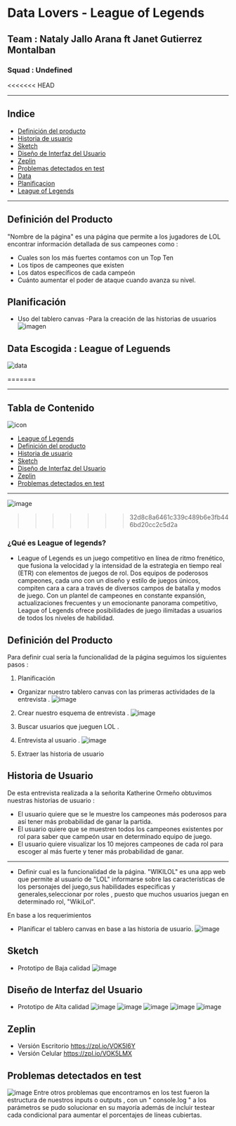 # Data Lovers - League of Legends
## Team : Nataly Jallo Arana ft Janet Gutierrez Montalban
### Squad : Undefined
<<<<<<< HEAD
***
## Indice
* [Definición del producto](#Definicion_del_producto)
* [Historia de usuario](#Historia_de_usuario)
* [Sketch](#Sketch)
* [Diseño de Interfaz del Usuario](#Diseño_de_Interfaz_del_Usuario)
* [Zeplin](#Zeplin)
* [Problemas detectados en test](#Problemas_detectados_en_test)
* [Data ](#Data)
* [Planificacion](#Planificación)
* [League of Legends](#¿Qué_es_League_of_legends?)

***
## Definición del Producto

"Nombre de la página" es una  página que permite a los jugadores de LOL encontrar información detallada de sus campeones como :
- Cuales son los más fuertes contamos con un Top Ten
- Los tipos de campeones que existen
- Los datos específicos de cada campeón
- Cuánto aumentar el poder de ataque cuando avanza su nivel.




## Planificación
- Uso del tablero canvas -Para la creación de las historias de usuarios
![imagen]()
## Data Escogida  :  League of Leguends
![data](http://www.pngall.com/wp-content/uploads/2016/05/League-of-Legends-PNG-Images.png)

=======
***
## Tabla de Contenido 
![icon]()
* [League of Legends](#¿Qué_es_League_of_legends?)
* [Definición del producto](#Definicion_del_producto)
* [Historia de usuario](#Historia_de_usuario)
* [Sketch](#Sketch)
* [Diseño de Interfaz del Usuario](#Diseño_de_Interfaz_del_Usuario)
* [Zeplin](#Zeplin)
* [Problemas detectados en test](#Problemas_detectados_en_test)

***
![image](https://steemitimages.com/DQmNe2UXvD1Yi5LRL2DZMMP5MZwBTb5xXCX254VL9P2qNBh/LOL-portada.jpg)
>>>>>>> 32d8c8a6461c339c489b6e3fb446bd20cc2c5d2a
### ¿Qué es League of legends?

* League of Legends es un juego competitivo en línea de ritmo frenético, que fusiona la velocidad y la intensidad de la estrategia en tiempo real (ETR) con elementos de juegos de rol. Dos equipos de poderosos campeones, cada uno con un diseño y estilo de juegos únicos, compiten cara a cara a través de diversos campos de batalla y modos de juego. Con un plantel de campeones en constante expansión, actualizaciones frecuentes y un emocionante panorama competitivo, League of Legends ofrece posibilidades de juego ilimitadas a usuarios de todos los niveles de habilidad.

## Definición del Producto
Para definir cual sería la funcionalidad de la página seguimos los siguientes pasos :
1.  Planificación
- Organizar nuestro tablero canvas con las primeras actividades de la entrevista .
![image](src\imagenes\tablero-canvas-start.jpg)
2. Crear nuestro esquema de entrevista .
![image](src\imagenes\boceto-entrevista.jpeg)
3. Buscar usuarios que jueguen LOL .
4. Entrevista al usuario .
![image](src\anima\entrevista.PNG)

5. Extraer las historia de usuario
## Historia de Usuario
De esta entrevista realizada a la señorita Katherine Ormeño obtuvimos nuestras historias de usuario :

- El usuario quiere que se le muestre los campeones más poderosos para así tener más probabilidad de ganar la partida.
- El usuario quiere que se muestren todos los campeones existentes
por rol para saber que campeón usar en determinado equipo de juego.
- El usuario quiere visualizar los 10 mejores campeones de cada rol para escoger al más fuerte y tener más probabilidad de ganar.
---

- Definir cual es la funcionalidad de la página.
"WIKILOL" es una app web que permite al usuario de "LOL" informarse sobre las características de los personajes del juego,sus habilidades especificas y generales,seleccionar por roles , puesto que  muchos usuarios juegan en determinado rol, "WikiLol".
 
En base a los requerimientos
- Planificar el tablero canvas en base a las historia de usuario.
![image](src\imagenes\canvas-historias.jpeg)


## Sketch
- Prototipo de Baja calidad
![image](src\imagenes\boceto-sketch.jpg)

## Diseño de Interfaz del Usuario
- Prototipo de Alta calidad
![image](src\imagenes\pagina1.JPG)
![image](src\imagenes\pagina2.1.JPG)
![image](src\imagenes\paginaDos.JPG)
![image](src\imagenes\pagina3.JPG)
![image](src\imagenes\pagina4.JPG)
## Zeplin
- Versión Escritorio 
https://zpl.io/VOK5l6Y
- Versión Celular 
https://zpl.io/VOK5LMX
## Problemas detectados en test
![image](src\imagenes\test-error.PNG)
Entre otros problemas que encontramos en los test fueron la estructura de nuestros inputs o outputs , con un " console.log " a los parámetros se pudo solucionar en su mayoría además de incluir testear cada condicional para aumentar el porcentajes de líneas cubiertas.

